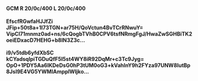 #### GCM R 20/0c/400 L 20/0c/400
**EfscfRGwfaHJJfZi**<br/>**JFip+50t8a+1I73TGN+ar75H/QoVctun4BvTCrRNwuY=**<br/>**VipCl71mnmz0ad+ns/6cQogbTVhB0CPV6tsfNRmgFgJ/HwaZwSGHBiTK2oeiEDxacD7HEHG+b8lN3Z3c...**<br/><br/>
**i9/v5tdb6yfdXbSC**<br/>**kCYadsqlpiTGDuQfF5I5st4WY8iR92DqMr+c3Tc9Jyg=**<br/>**OpO+1PDY5Aa6lKDeDsG0hP3tUM0oG3+kVahInY9h2FYza97UNW8IutBp8Jsl9E4VG5YWMlAmpplWIjko...**